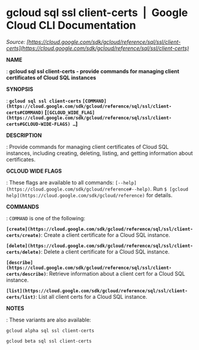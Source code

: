 # gcloud sql ssl client-certs  |  Google Cloud CLI Documentation

*Source: [https://cloud.google.com/sdk/gcloud/reference/sql/ssl/client-certs](https://cloud.google.com/sdk/gcloud/reference/sql/ssl/client-certs)*

**NAME**

: **gcloud sql ssl client-certs - provide commands for managing client certificates of Cloud SQL instances**

**SYNOPSIS**

: **`gcloud sql ssl client-certs` `[COMMAND](https://cloud.google.com/sdk/gcloud/reference/sql/ssl/client-certs#COMMAND)` [`[GCLOUD_WIDE_FLAG](https://cloud.google.com/sdk/gcloud/reference/sql/ssl/client-certs#GCLOUD-WIDE-FLAGS) …`]**

**DESCRIPTION**

: Provide commands for managing client certificates of Cloud SQL instances,
including creating, deleting, listing, and getting information about
certificates.

**GCLOUD WIDE FLAGS**

: These flags are available to all commands: `[--help](https://cloud.google.com/sdk/gcloud/reference#--help)`.
Run `$ [gcloud help](https://cloud.google.com/sdk/gcloud/reference)` for details.

**COMMANDS**

: ``COMMAND`` is one of the following:

**`[create](https://cloud.google.com/sdk/gcloud/reference/sql/ssl/client-certs/create)`**:
Create a client certificate for a Cloud SQL instance.

**`[delete](https://cloud.google.com/sdk/gcloud/reference/sql/ssl/client-certs/delete)`**:
Delete a client certificate for a Cloud SQL instance.

**`[describe](https://cloud.google.com/sdk/gcloud/reference/sql/ssl/client-certs/describe)`**:
Retrieve information about a client cert for a Cloud SQL instance.

**`[list](https://cloud.google.com/sdk/gcloud/reference/sql/ssl/client-certs/list)`**:
List all client certs for a Cloud SQL instance.

**NOTES**

: These variants are also available:

```
gcloud alpha sql ssl client-certs
```

```
gcloud beta sql ssl client-certs
```